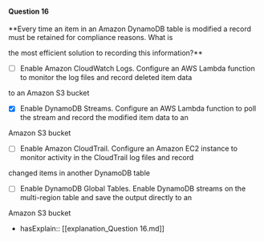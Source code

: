 #### Question  16

**Every time an item in an Amazon DynamoDB table is modified a record must be retained for compliance reasons. What is

the most efficient solution to recording this information?**

- [ ] Enable Amazon CloudWatch Logs. Configure an AWS Lambda function to monitor the log files and record deleted item data

to an Amazon S3 bucket

- [x] Enable DynamoDB Streams. Configure an AWS Lambda function to poll the stream and record the modified item data to an

Amazon S3 bucket

- [ ] Enable Amazon CloudTrail. Configure an Amazon EC2 instance to monitor activity in the CloudTrail log files and record

changed items in another DynamoDB table

- [ ] Enable DynamoDB Global Tables. Enable DynamoDB streams on the multi-region table and save the output directly to an

Amazon S3 bucket

- hasExplain:: [[explanation_Question  16.md]]
